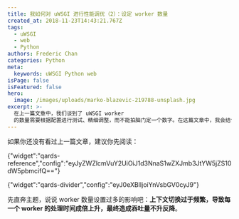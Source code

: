 ```yaml
---
title: 我如何对 uWSGI 进行性能调优（2）：设定 worker 数量
created_at: 2018-11-23T14:43:21.767Z
tags:
  - uWSGI
  - web
  - Python
authors: Frederic Chan
categories: Python
meta:
  keywords: uWSGI Python web
isPage: false
isFeatured: false
hero:
  image: /images/uploads/marko-blazevic-219788-unsplash.jpg
excerpt: >-
  在上一篇文章中，我们谈到了 uWSGI worker
  的数量需要根据配置进行测试、精细调整，而不能拍脑门定一个数字。在这篇文章中，我会结合自己尝试的经历解释其中的原因。
---
```

如果你还没有看过上一篇文章，建议你先阅读：

{"widget":"qards-reference","config":"eyJyZWZlcmVuY2UiOiJ1d3NnaS1wZXJmb3JtYW5jZS10dW5pbmcifQ=="}

{"widget":"qards-divider","config":"eyJ0eXBlIjoiYnVsbGV0cyJ9"}

先直奔主题，说说 worker 数量设置过多的影响吧：**上下文切换过于频繁，导致每一个 worker 的处理时间成倍上升，最终造成吞吐量不升反降**。
